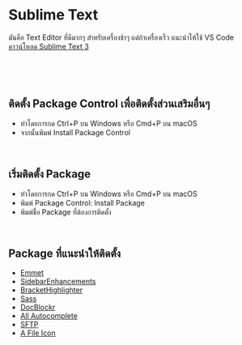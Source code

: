 # Sublime Text
มันคือ Text Editor ที่ดีมากๆ สำหรับเครื่องช้าๆ แต่ถ้าเครื่องเร็ว แนะนำให้ใช้ VS Code
[ดาวน์โหลด Sublime Text 3](https://www.sublimetext.com/)

&nbsp;

&nbsp;

## ติดตั้ง Package Control เพื่อติดตั้งส่วนเสริมอื่นๆ
- ทำโดยการกด Ctrl+P บน Windows หรือ Cmd+P บน macOS
- จากนั้นพิมพ์ Install Package Control

&nbsp;

## เริ่มติดตั้ง Package
- ทำโดยการกด Ctrl+P บน Windows หรือ Cmd+P บน macOS
- พิมพ์ Package Control: Install Package
- พิมพ์ชื่อ Package ที่ต้องการติดตั้ง

&nbsp;

## Package ที่แนะนำให้ติดตั้ง
- [Emmet](https://packagecontrol.io/packages/Emmet)
- [SidebarEnhancements](https://packagecontrol.io/packages/SideBarEnhancements)
- [BracketHighlighter](https://packagecontrol.io/packages/BracketHighlighter)
- [Sass](https://packagecontrol.io/packages/Sass)
- [DocBlockr](https://packagecontrol.io/packages/DocBlockr)
- [All Autocomplete](https://packagecontrol.io/packages/All%20Autocomplete)
- [SFTP](https://packagecontrol.io/packages/SFTP)
- [A File Icon](https://packagecontrol.io/packages/A%20File%20Icon)